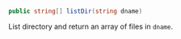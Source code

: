```cs

public string[] listDir(string dname)

```

List directory and return an array of files in `dname`.